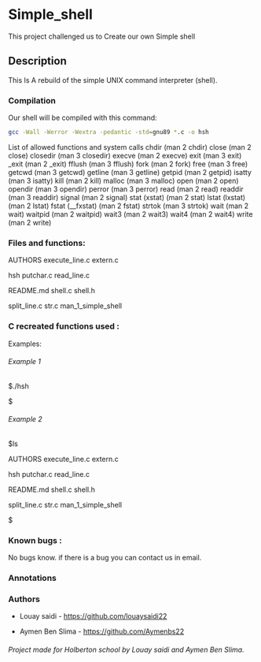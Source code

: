 # Simple_shell

This project challenged us to Create our own Simple shell

## Description


This Is A rebuild of the simple UNIX command interpreter (shell).


###  Compilation

Our shell will be compiled with this command:

```bash
gcc -Wall -Werror -Wextra -pedantic -std=gnu89 *.c -o hsh
```
List of allowed functions and system calls
chdir (man 2 chdir)
close (man 2 close)
closedir (man 3 closedir)
execve (man 2 execve)
exit (man 3 exit)
_exit (man 2 _exit)
fflush (man 3 fflush)
fork (man 2 fork)
free (man 3 free)
getcwd (man 3 getcwd)
getline (man 3 getline)
getpid (man 2 getpid)
isatty (man 3 isatty)
kill (man 2 kill)
malloc (man 3 malloc)
open (man 2 open)
opendir (man 3 opendir)
perror (man 3 perror)
read (man 2 read)
readdir (man 3 readdir)
signal (man 2 signal)
stat (xstat) (man 2 stat)
lstat (lxstat) (man 2 lstat)
fstat (__fxstat) (man 2 fstat)
strtok (man 3 strtok)
wait (man 2 wait)
waitpid (man 2 waitpid)
wait3 (man 2 wait3)
wait4 (man 2 wait4)
write (man 2 write)


### Files and functions:

AUTHORS           execute_line.c          extern.c

hsh               putchar.c               read_line.c

README.md         shell.c                 shell.h

split_line.c      str.c                   man_1_simple_shell

### C recreated functions used  :

Examples:

###### Example 1

$./hsh

$

###### Example 2

$ls


AUTHORS           execute_line.c          extern.c

hsh               putchar.c               read_line.c

README.md         shell.c                 shell.h

split_line.c      str.c                   man_1_simple_shell

$

### Known bugs :

No bugs know. if there is a bug you can contact us in email.

### Annotations



### Authors

* Louay saidi - https://github.com/louaysaidi22

* Aymen Ben Slima - https://github.com/Aymenbs22


###### Project made for Holberton school by Louay saidi and Aymen Ben Slima.

